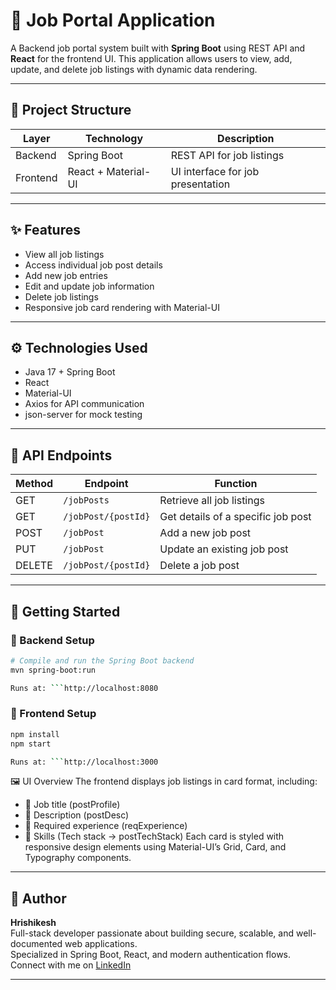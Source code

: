 # 🚀 Job Portal Application

A Backend job portal system built with **Spring Boot** using REST API and **React** for the frontend UI. This application allows users to view, add, update, and delete job listings with dynamic data rendering.

---

## 📁 Project Structure

| Layer      | Technology           | Description                         |
|------------|----------------------|-------------------------------------|
| Backend    | Spring Boot          | REST API for job listings           |
| Frontend   | React + Material-UI  | UI interface for job presentation   |

---

## ✨ Features

- View all job listings
- Access individual job post details
- Add new job entries
- Edit and update job information
- Delete job listings
- Responsive job card rendering with Material-UI

---

## ⚙️ Technologies Used

- Java 17 + Spring Boot
- React
- Material-UI
- Axios for API communication
- json-server for mock testing

---

## 📡 API Endpoints

| Method | Endpoint             | Function                             |
|--------|----------------------|--------------------------------------|
| GET    | `/jobPosts`          | Retrieve all job listings            |
| GET    | `/jobPost/{postId}`  | Get details of a specific job post   |
| POST   | `/jobPost`           | Add a new job post                   |
| PUT    | `/jobPost`           | Update an existing job post          |
| DELETE | `/jobPost/{postId}`  | Delete a job post                    |

---

## 🚀 Getting Started

### 📌 Backend Setup

```bash
# Compile and run the Spring Boot backend
mvn spring-boot:run

Runs at: ```http://localhost:8080

```
### 🎨 Frontend Setup

```bash
npm install
npm start

Runs at: ```http://localhost:3000
```

🖼️ UI Overview
The frontend displays job listings in card format, including:
- 🔹 Job title (postProfile)
- 🔹 Description (postDesc)
- 🔹 Required experience (reqExperience)
- 🔹 Skills (Tech stack → postTechStack)
Each card is styled with responsive design elements using Material-UI’s Grid, Card, and Typography components.

---

## 👤 Author

**Hrishikesh**  
Full-stack developer passionate about building secure, scalable, and well-documented web applications.  
Specialized in Spring Boot, React, and modern authentication flows.  
Connect with me on [LinkedIn](https://www.linkedin.com/in/hrishikesh015)

---
